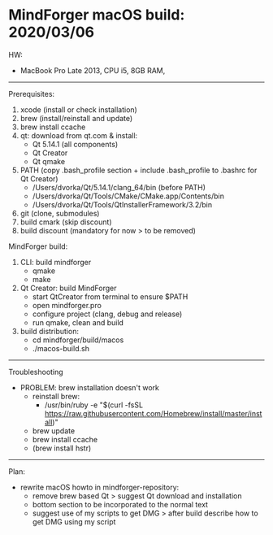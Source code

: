 # MindForger macOS build: 2020/03/06

HW:

* MacBook Pro Late 2013, CPU i5, 8GB RAM,

---

Prerequisites:

1. xcode (install or check installation)
1. brew (install/reinstall and update)
1. brew install ccache
1. qt: download from qt.com & install:
   * Qt 5.14.1 (all components)
   * Qt Creator
   * Qt qmake
1. PATH (copy .bash_profile section + include .bash_profile to .bashrc for Qt Creator)
   * /Users/dvorka/Qt/5.14.1/clang_64/bin (before PATH)
   * /Users/dvorka/Qt/Tools/CMake/CMake.app/Contents/bin
   * /Users/dvorka/Qt/Tools/QtInstallerFramework/3.2/bin
1. git (clone, submodules)
1. build cmark (skip discount)
1. build discount (mandatory for now > to be removed)

MindForger build:

1. CLI: build mindforger
   * qmake
   * make
1. Qt Creator: build MindForger
   * start QtCreator from terminal to ensure $PATH
   * open mindforger.pro
   * configure project (clang, debug and release)
   * run qmake, clean and build
1. build distribution:
   * cd mindforger/build/macos
   * ./macos-build.sh

---

Troubleshooting

* PROBLEM: brew installation doesn't work
  * reinstall brew:
     * /usr/bin/ruby -e "$(curl -fsSL https://raw.githubusercontent.com/Homebrew/install/master/install)"
  * brew update
  * brew install ccache
  * (brew install hstr)

---

Plan:

* rewrite macOS howto in mindforger-repository:
   * remove brew based Qt > suggest Qt download and installation
   * bottom section to be incorporated to the normal text
   * suggest use of my scripts to get DMG > after build describe how to get DMG using my script
